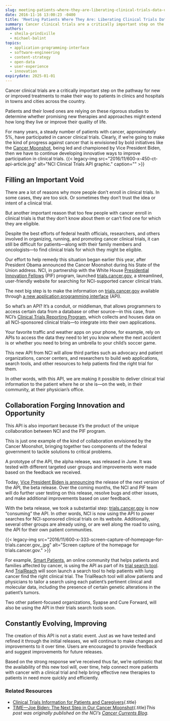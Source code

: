 ```yaml
---
slug: meeting-patients-where-they-are-liberating-clinical-trials-data-under-the-cancer-moonshot
date: 2016-11-16 13:00:23 -0400
title: 'Meeting Patients Where They Are: Liberating Clinical Trials Data Under the Cancer Moonshot'
summary: Cancer clinical trials are a critically important step on the pathway for new or improved treatments to make their way to patients in clinics and hospitals in towns and cities across the country. Patients and their loved ones are relying on these rigorous studies to determine whether promising new therapies and approaches might extend how
authors:
  - sheila-prindiville
  - michael-balint
topics:
  - application-programming-interface
  - software-engineering
  - content-strategy
  - open-data
  - user-experience
  - innovation
expirydate: 2025-01-01
---
```


Cancer clinical trials are a critically important step on the pathway for new or improved treatments to make their way to patients in clinics and hospitals in towns and cities across the country.

Patients and their loved ones are relying on these rigorous studies to determine whether promising new therapies and approaches might extend how long they live or improve their quality of life.

For many years, a steady number of patients with cancer, approximately 5%, have participated in cancer clinical trials. Clearly, if we’re going to make the kind of progress against cancer that is envisioned by bold initiatives like the [Cancer Moonshot](https://www.cancer.gov/research/key-initiatives/moonshot-cancer-initiative), being led and championed by Vice President Biden, then we have to continue developing innovative ways to improve participation in clinical trials. {{< legacy-img src="2016/11/600-x-450-ct-api-article.jpg" alt="NCI Clinical Trials API graphic." caption="" >}} 

## Filling an Important Void

There are a lot of reasons why more people don’t enroll in clinical trials. In some cases, they are too sick. Or sometimes they don’t trust the idea or intent of a clinical trial.

But another important reason that too few people with cancer enroll in clinical trials is that they don’t know about them or can’t find one for which they are eligible.

Despite the best efforts of federal health officials, researchers, and others involved in organizing, running, and promoting cancer clinical trials, it can still be difficult for patients—along with their family members and oncologists—to find clinical trials for which they might be eligible.

Our effort to help remedy this situation began earlier this year, after President Obama announced the Cancer Moonshot during his State of the Union address. NCI, in partnership with the White House [Presidential Innovation Fellows](https://www.whitehouse.gov/innovationfellows) (PIF) program, launched [trials.cancer.gov](https://www.cancer.gov/about-cancer/treatment/clinical-trials/search), a streamlined, user-friendly website for searching for NCI-supported cancer clinical trials.

The next big step is to make the information on [trials.cancer.gov](https://www.cancer.gov/about-cancer/treatment/clinical-trials/search) available through [a new application programming interface](https://www.cancer.gov/syndication/api) (API).

So what’s an API? It’s a conduit, or middleman, that allows programmers to access certain data from a database or other source—in this case, from NCI’s [Clinical Trials Reporting Program](https://www.cancer.gov/about-nci/organization/ccct/ctrp), which collects and houses data on all NCI-sponsored clinical trials—to integrate into their own applications.

Your favorite traffic and weather apps on your phone, for example, rely on APIs to access the data they need to let you know where the next accident is or whether you need to bring an umbrella to your child’s soccer game.

This new API from NCI will allow third parties such as advocacy and patient organizations, cancer centers, and researchers to build web applications, search tools, and other resources to help patients find the right trial for them.

In other words, with this API, we are making it possible to deliver clinical trial information to the patient where he or she is—on the web, in their community, at their physician’s office.

## Collaboration Forging Innovation and Opportunity

This API is also important because it’s the product of the unique collaboration between NCI and the PIF program.

This is just one example of the kind of collaboration envisioned by the Cancer Moonshot, bringing together two components of the federal government to tackle solutions to critical problems.

A prototype of the API, the alpha release, was released in June. It was tested with different targeted user groups and improvements were made based on the feedback we received.

Today, [Vice President Biden is announcing](https://www.whitehouse.gov/the-press-office/2016/09/16/fact-sheet-vice-president-biden-announces-new-steps-improve-clinical) the release of the next version of the API, the beta release. Over the coming months, the NCI and PIF team will do further user testing on this release, resolve bugs and other issues, and make additional improvements based on user feedback.

With the beta release, we took a substantial step: [trials.cancer.gov](https://www.cancer.gov/about-cancer/treatment/clinical-trials/search) is now “consuming” the API. In other words, NCI is now using the API to power searches for NCI-sponsored clinical trials on its website. Additionally, several other groups are already using, or are well along the road to using, the API for their own patient communities.

{{< legacy-img src="2016/11/600-x-333-screen-capture-of-homepage-for-trials.cancer.gov_.jpg" alt="Screen capture of the homepage for trials.cancer.gov." >}}

For example, [Smart Patients](https://www.smartpatients.com/), an online community that helps patients and families affected by cancer, is using the API as part of its [trial search tool](https://www.smartpatients.com/trials). And [TrialReach](http://trialreach.com/) will soon launch a search tool to help patients with lung cancer find the right clinical trial. The TrialReach tool will allow patients and physicians to tailor a search using each patient’s pertinent clinical and molecular data, including the presence of certain genetic alterations in the patient’s tumors.

Two other patient-focused organizations, Syapse and Cure Forward, will also be using the API in their trials search tools soon.

## Constantly Evolving, Improving

The creation of this API is not a static event. Just as we have tested and refined it through the initial releases, we will continue to make changes and improvements to it over time. Users are encouraged to provide feedback and suggest improvements for future releases.

Based on the strong response we’ve received thus far, we’re optimistic that the availability of this new tool will, over time, help connect more patients with cancer with a clinical trial and help bring effective new therapies to patients in need more quickly and efficiently.

### Related Resources

  * [Clinical Trials Information for Patients and Caregivers](https://www.cancer.gov/about-cancer/treatment/clinical-trials){.title}
  * [TIME—Joe Biden: The Next Step in Our Cancer Moonshot](http://time.com/4494104/joe-biden-cancer-moonshot/){.title}_This post was originally published on the NCI&#8217;s [Cancer Currents Blog](https://www.cancer.gov/news-events/cancer-currents-blog)._